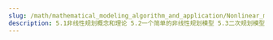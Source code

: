 ```yaml
---
slug: /math/mathematical_modeling_algorithm_and_application/Nonlinear_multi-objective_programming
description: 5.1非线性规划概念和理论 5.2一个简单的非线性规划模型 5.3二次规划模型 5.4非线性规划的求解及应 5.5多目标规划 5.6飞行管理问题
---
```

